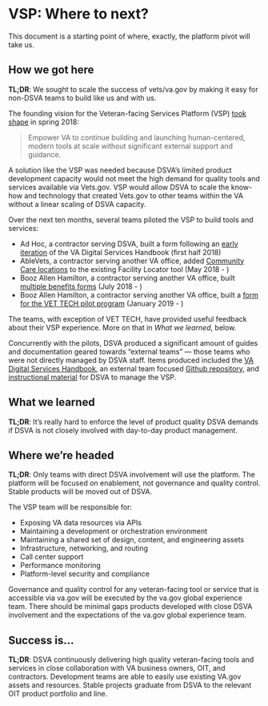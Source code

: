 # VSP: Where to next?
This document is a starting point of where, exactly, the platform pivot will take us.

## How we got here

**TL;DR**: We sought to scale the success of vets/va.gov by making it easy for non-DSVA teams to build like us and with us.

The founding vision for the Veteran-facing Services Platform (VSP) [took shape](https://github.com/department-of-veterans-affairs/vets.gov-team/blob/master/Work%20Practices/Platform-Support/background/old-dsva-platform-project-readme.md#background) in spring 2018:

> Empower VA to continue building and launching human-centered, modern tools at scale without significant external support and guidance.

A solution like the VSP was needed because DSVA’s limited product development capacity would not meet the high demand for quality tools and services available via Vets.gov. VSP would allow DSVA to scale the know-how and technology that created Vets.gov to other teams within the VA without a linear scaling of DSVA capacity.

Over the next ten months, several teams piloted the VSP to build tools and services:

 - Ad Hoc, a contractor serving DSVA, built a form following an [early iteration](https://github.com/department-of-veterans-affairs/va-digital-services-platform-docs) of the VA Digital Services Handbook (first half 2018)
 - AbleVets, a contractor serving another VA office, added [Community Care locations](https://github.com/department-of-veterans-affairs/vets.gov-team/tree/master/Products/Facilities_Locator/community_care) to the existing Facility Locator tool (May 2018 - )
 - Booz Allen Hamilton, a contractor serving another VA office, built [multiple benefits forms](https://github.com/department-of-veterans-affairs/vets.gov-team/blob/master/Work%20Practices/Platform-Support/research/pilot-3.md) (July 2018 - )
 - Booz Allen Hamilton, a contractor serving another VA office, built a [form for the VET TECH pilot program](https://github.com/department-of-veterans-affairs/vets.gov-team/tree/master/Products/Education%20Benefits/0994) (January 2019 - )

The teams, with exception of VET TECH, have provided useful feedback about their VSP experience. More on that in _What we learned_, below.

Concurrently with the pilots, DSVA produced a significant amount of guides and documentation geared towards “external teams” — those teams who were not directly managed by DSVA staff. Items produced included the [VA Digital Services Handbook](https://department-of-veterans-affairs.github.io/va-digital-service-handbook/), an external team focused [Github repository](https://github.com/department-of-veterans-affairs/vets-external-teams), and [instructional material](https://github.com/department-of-veterans-affairs/vets.gov-team/tree/master/Work%20Practices/Platform-Support) for DSVA to manage the VSP.

## What we learned

**TL;DR**: It’s really hard to enforce the level of product quality DSVA demands if DSVA is not closely involved with day-to-day product management.

## Where we’re headed

**TL;DR**: Only teams with direct DSVA involvement will use the platform. The platform will be focused on enablement, not governance and quality control. Stable products will be moved out of DSVA.

The VSP team will be responsible for:

- Exposing VA data resources via APIs
- Maintaining a development or orchestration environment
- Maintaining a shared set of design, content, and engineering assets
- Infrastructure, networking, and routing
- Call center support
- Performance monitoring
- Platform-level security and compliance

Governance and quality control for any veteran-facing tool or service that is accessible via va.gov will be executed by the va.gov global experience team. There should be minimal gaps products developed with close DSVA involvement and the expectations of the va.gov global experience team.

## Success is... 

**TL;DR**: DSVA continuously delivering high quality veteran-facing tools and services in close collaboration with VA business owners, OIT, and contractors. Development teams are able to easily use existing VA.gov assets and resources. Stable projects graduate from DSVA to the relevant OIT product portfolio and line.

